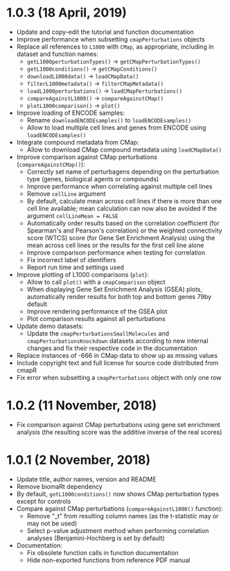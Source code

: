# 1.0.3 (18 April, 2019)

* Update and copy-edit the tutorial and function documentation
* Improve performance when subsetting `cmapPerturbations` objects
* Replace all references to `L1000` with `CMap`, as appropriate, including in
dataset and function names:
    - `getL1000perturbationTypes()` -> `getCMapPerturbationTypes()`
    - `getL1000conditions()`        -> `getCMapConditions()`
    - `downloadL1000data()`         -> `loadCMapData()`
    - `filterL1000metadata()`       -> `filterCMapMetadata()`
    - `loadL1000perturbations()`    -> `loadCMapPerturbations()`
    - `compareAgainstL1000()`       -> `compareAgainstCMap()`
    - `plotL1000comparison()`       -> `plot()`
* Improve loading of ENCODE samples:
    - Rename `downloadENCODEsamples()` to `loadENCODEsamples()`
    - Allow to load multiple cell lines and genes from ENCODE using 
    `loadENCODEsamples()`
* Integrate compound metadata from CMap:
    - Allow to download CMap compound metadata using `loadCMapData()`
* Improve comparison against CMap perturbations (`compareAgainstCMap()`):
    - Correctly set name of perturbagens depending on the perturbation type
    (genes, biological agents or compounds)
    - Improve performance when correlating against multiple cell lines
    - Remove `cellLine` argument
    - By default, calculate mean across cell lines if there is more than one 
    cell line available; mean calculation can now also be avoided if the 
    argument `cellLineMean = FALSE`
    - Automatically order results based on the correlation coefficient (for 
    Spearman's and Pearson's correlation) or the weighted connectivity score 
    (WTCS) score (for Gene Set Enrichment Analysis) using the mean across cell
    lines or the results for the first cell line alone
    - Improve comparison performance when testing for correlation
    - Fix incorrect label of identifiers
    - Report run time and settings used
* Improve plotting of L1000 comparisons (`plot`):
    - Allow to call `plot()` with a `cmapComparison` object
    - When displaying Gene Set Enrichment Analysis (GSEA) plots, automatically
    render results for both top and bottom genes 79by default
    - Improve rendering performance of the GSEA plot
    - Plot comparison results against all perturbations
* Update demo datasets:
    - Update the `cmapPerturbationsSmallMolecules` and 
    `cmapPerturbationsKnockdown` datasets according to new internal changes and
    fix their respective code in the documentation
* Replace instances of -666 in CMap data to show up as missing values
* Include copyright text and full license for source code distributed from cmapR
* Fix error when subsetting a `cmapPerturbations` object with only one row

# 1.0.2 (11 November, 2018)

* Fix comparison against CMap perturbations using gene set enrichment analysis 
(the resulting score was the additive inverse of the real scores)

# 1.0.1 (2 November, 2018)

* Update title, author names, version and README
* Remove biomaRt dependency
* By default, `getL1000conditions()` now shows CMap perturbation types except 
for controls
* Compare against CMap perturbations (`compareAgainstL1000()` function):
    - Remove "_t" from resulting column names (as the t-statistic may or may not
    be used)
    - Select p-value adjustment method when performing correlation analyses
    (Benjamini-Hochberg is set by default)
* Documentation:
    - Fix obsolete function calls in function documentation
    - Hide non-exported functions from reference PDF manual
